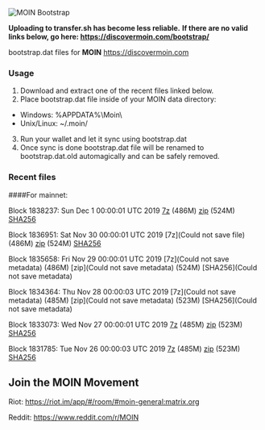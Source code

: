 ![MOIN Bootstrap](https://i.imgur.com/KjM1jMp.jpg)

**Uploading to transfer.sh has become less reliable.**
**If there are no valid links below, go here: https://discovermoin.com/bootstrap/**

bootstrap.dat files for **MOIN** https://discovermoin.com

### Usage

1. Download and extract one of the recent files linked below.
2. Place bootstrap.dat file inside of your MOIN data directory:
 - Windows: %APPDATA%\Moin\
 - Unix/Linux: ~/.moin/
3. Run your wallet and let it sync using bootstrap.dat
4. Once sync is done bootstrap.dat file will be renamed to bootstrap.dat.old automagically and can be safely removed.


### Recent files

####For mainnet:

Block 1838237: Sun Dec  1 00:00:01 UTC 2019 [7z](https://transfer.sh/sWjvE/bootstrap.dat.20191201.7z) (486M) [zip](https://transfer.sh/so5Fm/bootstrap.dat.20191201.zip) (524M) [SHA256](https://transfer.sh/ur1QH/sha256.txt)

Block 1836951: Sat Nov 30 00:00:01 UTC 2019 [7z](Could not save file) (486M) [zip]() (524M) [SHA256]()

Block 1835658: Fri Nov 29 00:00:01 UTC 2019 [7z](Could not save metadata) (486M) [zip](Could not save metadata) (524M) [SHA256](Could not save metadata)

Block 1834364: Thu Nov 28 00:00:03 UTC 2019 [7z](Could not save metadata) (485M) [zip](Could not save metadata) (523M) [SHA256](Could not save metadata)

Block 1833073: Wed Nov 27 00:00:01 UTC 2019 [7z]() (485M) [zip]() (523M) [SHA256]()

Block 1831785: Tue Nov 26 00:00:03 UTC 2019 [7z](https://transfer.sh/8oQNp/bootstrap.dat.20191126.7z) (485M) [zip](https://transfer.sh/S4uLL/bootstrap.dat.20191126.zip) (523M) [SHA256](https://transfer.sh/QVYm0/sha256.txt)

## Join the MOIN Movement

Riot: https://riot.im/app/#/room/#moin-general:matrix.org

Reddit: https://www.reddit.com/r/MOIN
